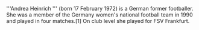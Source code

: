 '''Andrea Heinrich ''' (born 17 February 1972) is a German former footballer. She was a member of the Germany women's national football team in 1990 and played in four matches.[1] On club level she played for FSV Frankfurt.
